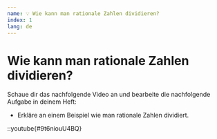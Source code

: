 ```yaml
---
name: 💡 Wie kann man rationale Zahlen dividieren?
index: 1
lang: de
---
```


# Wie kann man rationale Zahlen dividieren?

Schaue dir das nachfolgende Video an und bearbeite die nachfolgende Aufgabe in deinem Heft:

- Erkläre an einem Beispiel wie man rationale Zahlen dividiert.

::youtube{#9t6niouU4BQ}

